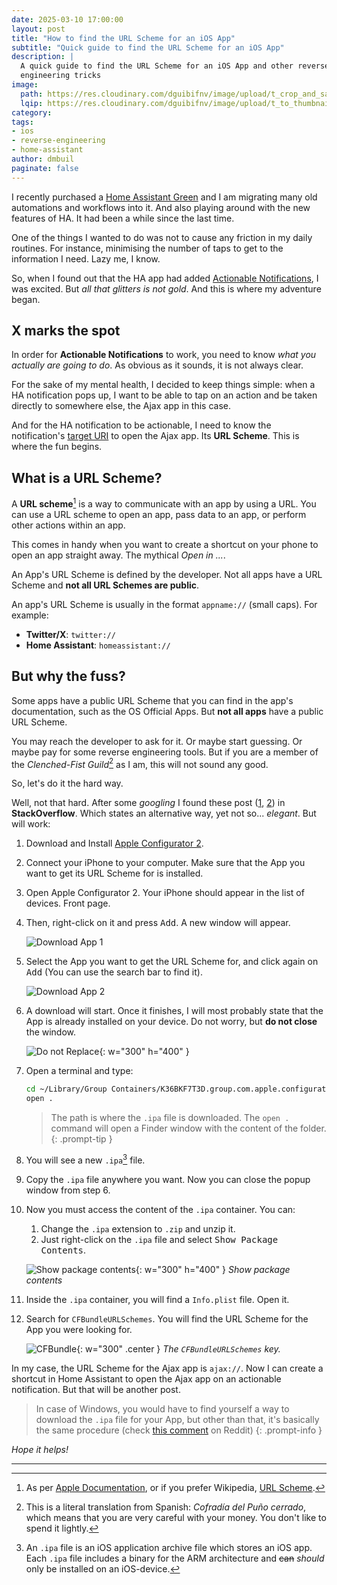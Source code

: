 ```yaml
---
date: 2025-03-10 17:00:00
layout: post
title: "How to find the URL Scheme for an iOS App"
subtitle: "Quick guide to find the URL Scheme for an iOS App"
description: |
  A quick guide to find the URL Scheme for an iOS App and other reverse 
  engineering tricks
image:
  path: https://res.cloudinary.com/dguibifnv/image/upload/t_crop_and_save/v1741624762/dmbuil-github-pages/url-scheme.jpg
  lqip: https://res.cloudinary.com/dguibifnv/image/upload/t_to_thumbnail/v1741624762/dmbuil-github-pages/url-scheme.jpg
category: 
tags:
- ios
- reverse-engineering
- home-assistant
author: dmbuil
paginate: false
---
```


I recently purchased a [Home Assistant Green](https://www.home-assistant.io/green/)
and I am migrating many old automations and workflows into it. And also playing
around with the new features of HA. It had been a while since the last time.

One of the things I wanted to do was not to cause any friction in my daily routines.
For instance, minimising the number of taps to get to the information I need.
Lazy me, I know.

So, when I found out that the HA app had added [Actionable Notifications](https://companion.home-assistant.io/docs/notifications/actionable-notifications/), I was excited. But _all that glitters is not gold_.
And this is where my adventure began.

## X marks the spot

In order for **Actionable Notifications** to work, you need to know _what you_
_actually are going to do_. As obvious as it sounds, it is not always clear.

For the sake of my mental health, I decided to keep things simple: when a HA
notification pops up, I want to be able to tap on an action and be taken
directly to somewhere else, the Ajax app in this case.

And for the HA notification to be actionable, I need to know the notification's
[target URI](https://companion.home-assistant.io/docs/notifications/actionable-notifications/#building-actionable-notifications)
to open the Ajax app. Its **URL Scheme**. This is where the fun begins.

## What is a URL Scheme?

A **URL scheme**[^1] is a way to communicate with an app by using a URL. You can
use a URL scheme to open an app, pass data to an app, or perform other actions
within an app.

This comes in handy when you want to create a shortcut on your phone to open an
app straight away. The mythical _Open in ..._.

An App's URL Scheme is defined by the developer. Not all apps have a URL Scheme
and **not all URL Schemes are public**.

An app's URL Scheme is usually in the format `appname://` (small caps).
For example:

- **Twitter/X**: `twitter://`
- **Home Assistant**: `homeassistant://`

## But why the fuss?

Some apps have a public URL Scheme that you can find in the app's documentation,
such as the OS Official Apps. But **not all apps** have a public URL Scheme.

You may reach the developer to ask for it. Or maybe start guessing. Or maybe pay
for some reverse engineering tools.
But if you are a member of the _Clenched-Fist Guild_[^2] as I am, this will not
sound any good.

So, let's do it the hard way.

Well, not that hard. After some _googling_ I found these post
([1](https://stackoverflow.com/questions/52318063/find-the-url-scheme-of-an-app-on-my-iphone),
[2](https://stackoverflow.com/questions/37950962/url-schemes-to-personal-apps))
in **StackOverflow**.
Which states an alternative way, yet not so... _elegant_. But will work:

 1. Download and Install [Apple Configurator 2](https://apps.apple.com/us/app/apple-configurator-2/id1037126344).
 2. Connect your iPhone to your computer. Make sure that the App you want to get
    its URL Scheme for is installed.
 3. Open Apple Configurator 2. Your iPhone should appear in the list of devices.
    Front page.
 4. Then, right-click on it and press <kbd>Add</kbd>. A new window will appear.

    ![Download App 1](https://res.cloudinary.com/dguibifnv/image/upload/t_crop_and_save/v1741625240/dmbuil-github-pages/download-ajax-1.png)

 5. Select the App you want to get the URL Scheme for, and click again on
    <kbd>Add</kbd> (You can use the search bar to find it).

    ![Download App 2](https://res.cloudinary.com/dguibifnv/image/upload/t_crop_and_save/v1741625309/dmbuil-github-pages/download-ajax-2.png)

 6. A download will start. Once it finishes, I will most probably state that the
    App is already installed on your device. Do not worry, but **do not close**
    the window.

    ![Do not Replace](https://res.cloudinary.com/dguibifnv/image/upload/t_crop_and_save/v1741625345/dmbuil-github-pages/do-not-replace.png){: w="300" h="400" }

 7. Open a terminal and type:

    ```bash
    cd ~/Library/Group Containers/K36BKF7T3D.group.com.apple.configurator/Library/Caches/Assets/TemporaryItems/MobileApps/
    open .
    ```

    > The path is where the `.ipa` file is downloaded. The `open .` command will
    > open a Finder window with the content of the folder.
    {: .prompt-tip }

 8. You will see a new `.ipa`[^3] file.
 9.  Copy the `.ipa` file anywhere you want. Now you can close the popup window
    from step 6.
 10. Now you must access the content of the `.ipa` container. You can:
     1. Change the `.ipa` extension to `.zip` and unzip it.
     2. Just right-click on the `.ipa` file and select <kbd>Show Package Contents</kbd>.

     ![Show package contents](https://res.cloudinary.com/dguibifnv/image/upload/t_crop_and_save/v1741625880/dmbuil-github-pages/show-package-content.png){: w="300" h="400" }
     _Show package contents_

 11. Inside the `.ipa` container, you will find a `Info.plist` file. Open it.
 12. Search for `CFBundleURLSchemes`. You will find the URL Scheme for the App
     you were looking for.  

     ![CFBundle](https://res.cloudinary.com/dguibifnv/image/upload/t_crop_and_save/v1741625644/dmbuil-github-pages/bundle-url-name.png){: w="300" .center }
     _The `CFBundleURLSchemes` key._

In my case, the URL Scheme for the Ajax app is `ajax://`. Now I can create a
shortcut in Home Assistant to open the Ajax app on an actionable notification.
But that will be another post.

> In case of Windows, you would have to find yourself a way
> to download the `.ipa` file for your App, but other than that, it's basically
> the same procedure (check
> [this comment](https://www.reddit.com/r/widgy/comments/1c8402h/comment/l0cjxkq/?utm_source=share&utm_medium=web3x&utm_name=web3xcss&utm_term=1&utm_content=share_button)
> on Reddit)
{: .prompt-info }

_Hope it helps!_

---
[^1]: As per [Apple Documentation](https://developer.apple.com/documentation/xcode/defining-a-custom-url-scheme-for-your-app),
      or if you prefer Wikipedia, [URL Scheme](https://en.wikipedia.org/wiki/List_of_URI_schemes).

[^2]: This is a literal translation from Spanish: _Cofradía del Puño cerrado_,
      which means that you are very careful with your money. You don't like to
      spend it lightly.

[^3]: An `.ipa` file is an iOS application archive file which stores an iOS app.
      Each `.ipa` file includes a binary for the ARM architecture and ~~can~~
      _should_ only be installed on an iOS-device.
